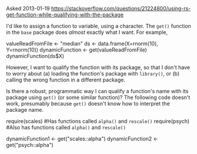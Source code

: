 Asked 2013-01-19
https://stackoverflow.com/questions/21224800/using-rs-get-function-while-qualifying-with-the-package

I'd like to assign a function to variable, using a character.  The `get()` function in the `base` package does *almost* exactly what I want.  For example,

valueReadFromFile <- "median"
ds <- data.frame(X=rnorm(10), Y=rnorm(10))
dynamicFunction <- get(valueReadFromFile)
dynamicFunction(ds$X)

However, I want to qualify the function with its package, so that I don't have to worry about (a) loading the function's package with `library()`, or (b) calling the wrong function in a different package.

Is there a robust, programmatic way I can qualify a function's name with its package using `get()` (or some similar function)?  The following code doesn't work, presumably because `get()` doesn't know how to interpret the package name.

require(scales) #Has functions called `alpha()` and `rescale()`
require(psych) #Also has functions called `alpha()` and `rescale()`

dynamicFunction1 <- get("scales::alpha")
dynamicFunction2 <- get("psych::alpha")
